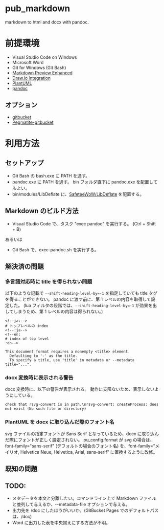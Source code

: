 # pub_markdown

markdown to html and docx with pandoc.

# 前提環境

+ Visual Studio Code on Windows
+ Microsoft Word
+ Git for Windows (Git Bash)
+ [Markdown Preview Enhanced](https://marketplace.visualstudio.com/items?itemName=shd101wyy.markdown-preview-enhanced)
+ [Draw.io Integration](https://marketplace.visualstudio.com/items?itemName=hediet.vscode-drawio)
+ [PlantUML](https://marketplace.visualstudio.com/items?itemName=jebbs.plantuml)
+ [pandoc](https://github.com/jgm/pandoc)

## オプション

+ [gitbucket](https://github.com/gitbucket/gitbucket)
+ [Pegmatite-gitbucket](https://chromewebstore.google.com/detail/pegmatite-gitbucket/gkdjfofhecooaojkhbohidojebbpcene?pli=1)

# 利用方法

## セットアップ

+ Git Bash の bash.exe に PATH を通す。
+ pandoc.exe に PATH を通す。
  bin フォルダ直下に pandoc.exe を配置してもよい。
+ bin/modules/LibDeflate に、[SafeteeWoW/LibDeflate](https://github.com/SafeteeWoW/LibDeflate) を配置する。

## Markdown のビルド方法

+ Visual Studio Code で、タスク "exec pandoc" を実行する。
  (Ctrl + Shift + B)

あるいは

+ Git Bash で、exec-pandoc.sh を実行する。

## 解決済の問題

### 多言語対応時に title を得られない問題

以下のような記載で `--shift-heading-level-by=-1` を指定していても title タグを得ることができない。
pandoc に渡す前に、第 1 レベルの内容を取得して設定した。
(lua フィルタの段階では、`--shift-heading-level-by=-1` が効果を出してしまうため、第 1 レベルの内容は得られない。)

```
<!--ja:-->
# トップレベルの index
<!--:ja-->
<!--en:
# index of top level
:en-->
```

```
This document format requires a nonempty <title> element.
  Defaulting to '-' as the title.
  To specify a title, use 'title' in metadata or --metadata title="...".
```

### docx 変換時に表示される警告

docx 変換時に、以下の警告が表示される。
動作に支障ないため、表示しないようにしている。

```
check that rsvg-convert is in path.\nrsvg-convert: createProcess: does not exist (No such file or directory)
```

### PlantUML を docx に取り込んだ際のフォント名

svg ファイルの指定フォントが Sans Serif となっているため、docx に取り込んだ際にフォントが正しく設定されない。
pu_config.format が svg の場合は、font-family="sans-serif" (デフォルトの場合のフォント名) を、font-family="メイリオ, Helvetica Neue, Helvetica, Arial, sans-serif" に置換するように改修。

## 既知の問題

## TODO:

- メタデータを本文と分離したい。コマンドライン上で Markdown ファイルと並列して与えるか、--metadata-file オプションで与える。
- 出力先を /doc にしたほうがいいか。(GitBucket Pages でのデフォルトパスは、/doc)
- Word に出力した表を中央揃えにする方法が不明。
